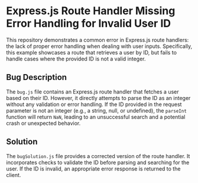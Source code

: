 # Express.js Route Handler Missing Error Handling for Invalid User ID

This repository demonstrates a common error in Express.js route handlers: the lack of proper error handling when dealing with user inputs.  Specifically, this example showcases a route that retrieves a user by ID, but fails to handle cases where the provided ID is not a valid integer.

## Bug Description

The `bug.js` file contains an Express.js route handler that fetches a user based on their ID. However, it directly attempts to parse the ID as an integer without any validation or error handling. If the ID provided in the request parameter is not an integer (e.g., a string, null, or undefined), the `parseInt` function will return `NaN`, leading to an unsuccessful search and a potential crash or unexpected behavior.

## Solution

The `bugSolution.js` file provides a corrected version of the route handler.  It incorporates checks to validate the ID before parsing and searching for the user.  If the ID is invalid, an appropriate error response is returned to the client.